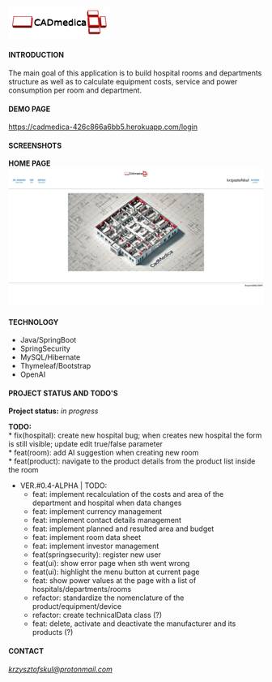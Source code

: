 <img src="./src/main/resources/static/img/CADmedica.jpg" width="200px"/>  

#### INTRODUCTION
The main goal of this application is to build hospital rooms and departments structure as well as to calculate equipment costs, service and power consumption per room and department.

#### DEMO PAGE
https://cadmedica-426c866a6bb5.herokuapp.com/login

#### SCREENSHOTS
**HOME PAGE**  
<img src="./src/main/resources/static/img/readme/homepage-01.jpg" width="720px"/>   

#### TECHNOLOGY
* Java/SpringBoot
* SpringSecurity  
* MySQL/Hibernate  
* Thymeleaf/Bootstrap
* OpenAI

#### PROJECT STATUS AND TODO'S

**Project status:** *in progress*  

**TODO:**  
    * fix(hospital): create new hospital bug; when creates new hospital the form is still visible; update edit true/false parameter  
    * feat(room): add AI suggestion when creating new room  
    * feat(product): navigate to the product details from the product list inside the room  
* VER.#0.4-ALPHA | TODO:  
    * feat: implement recalculation of the costs and area of the department and hospital when data changes  
    * feat: implement currency management  
    * feat: implement contact details management  
    * feat: implement planned and resulted area and budget  
    * feat: implement room data sheet  
    * feat: implement investor management  
    * feat(springsecurity): register new user  
    * feat(ui): show error page when sth went wrong  
    * feat(ui): highlight the menu button at current page  
    * feat: show power values at the page with a list of hospitals/departments/rooms  
    * refactor: standardize the nomenclature of the product/equipment/device  
    * refactor: create technicalData class (?)  
    * feat: delete, activate and deactivate the manufacturer and its products (?)  
    
#### CONTACT
*krzysztofskul@protonmail.com*